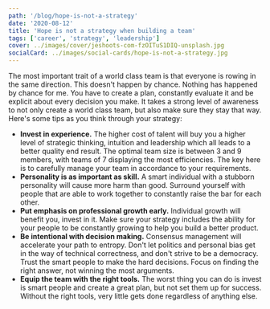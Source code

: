 ```yaml
---
path: '/blog/hope-is-not-a-strategy'
date: '2020-08-12'
title: 'Hope is not a strategy when building a team'
tags: ['career', 'strategy', 'leadership']
cover: ../images/cover/jeshoots-com-fzOITuS1DIQ-unsplash.jpg
socialCard: ../images/social-cards/hope-is-not-a-strategy.jpg
---
```


The most important trait of a world class team is that everyone is rowing in the same direction. This doesn't happen by chance. Nothing has happened by chance for me. You have to create a plan, constantly evaluate it and be explicit about every decision you make. It takes a strong level of awareness to not only create a world class team, but also make sure they stay that way. Here's some tips as you think through your strategy:

- **Invest in experience.** The higher cost of talent will buy you a higher level of strategic thinking, intuition and leadership which all leads to a better quality end result. The optimal team size is between 3 and 9 members, with teams of 7 displaying the most efficiencies. The key here is to carefully manage your team in accordance to your requirements.
- **Personality is as important as skill.** A smart individual with a stubborn personality will cause more harm than good. Surround yourself with people that are able to work together to constantly raise the bar for each other.
- **Put emphasis on professional growth early.** Individual growth will benefit you, invest in it. Make sure your strategy includes the ability for your people to be constantly growing to help you build a better product.
- **Be intentional with decision making.** Consensus management will accelerate your path to entropy. Don't let politics and personal bias get in the way of technical correctness, and don't strive to be a democracy. Trust the smart people to make the hard decisions. Focus on finding the right answer, not winning the most arguments.
- **Equip the team with the right tools.** The worst thing you can do is invest is smart people and create a great plan, but not set them up for success. Without the right tools, very little gets done regardless of anything else.